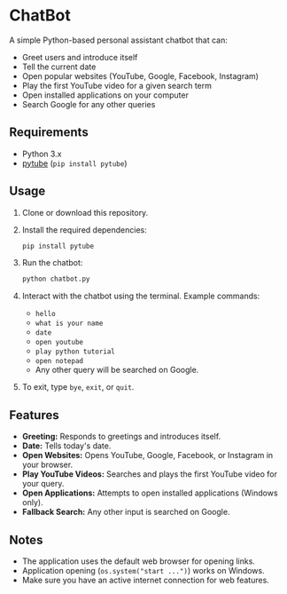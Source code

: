 # ChatBot

A simple Python-based personal assistant chatbot that can:

- Greet users and introduce itself
- Tell the current date
- Open popular websites (YouTube, Google, Facebook, Instagram)
- Play the first YouTube video for a given search term
- Open installed applications on your computer
- Search Google for any other queries

## Requirements

- Python 3.x
- [pytube](https://pytube.io/en/latest/) (`pip install pytube`)

## Usage

1. Clone or download this repository.
2. Install the required dependencies:
    ```sh
    pip install pytube
    ```
3. Run the chatbot:
    ```sh
    python chatbot.py
    ```

4. Interact with the chatbot using the terminal. Example commands:
    - `hello`
    - `what is your name`
    - `date`
    - `open youtube`
    - `play python tutorial`
    - `open notepad`
    - Any other query will be searched on Google.

5. To exit, type `bye`, `exit`, or `quit`.

## Features

- **Greeting:** Responds to greetings and introduces itself.
- **Date:** Tells today's date.
- **Open Websites:** Opens YouTube, Google, Facebook, or Instagram in your browser.
- **Play YouTube Videos:** Searches and plays the first YouTube video for your query.
- **Open Applications:** Attempts to open installed applications (Windows only).
- **Fallback Search:** Any other input is searched on Google.

## Notes

- The application uses the default web browser for opening links.
- Application opening (`os.system("start ...")`) works on Windows.
- Make sure you have an active internet connection for web features.
